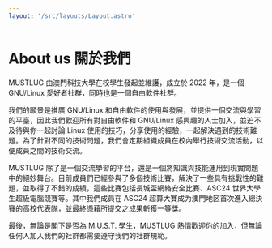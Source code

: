 ```yaml
---
layout: '/src/layouts/Layout.astro'
---
```


# About us 關於我們

MUSTLUG 由澳門科技大學在校學生發起並維護，成立於 2022 年，是一個 GNU/Linux 愛好者社群，同時也是一個自由軟件社群。

我們的願景是推廣 GNU/Linux 和自由軟件的使用與發展，並提供一個交流與學習的平臺，因此我們歡迎所有對自由軟件和 GNU/Linux 感興趣的人士加入，並迫不及待與你一起討論 Linux 使用的技巧，分享使用的經驗，一起解決遇到的技術難題。為了針對不同的技術問題，我們會定期組織成員在校內舉行技術交流活動，以便成員之間的技術交流。

MUSTLUG 除了是一個交流學習的平台，還是一個將知識與技能運用到現實問題中的絕妙舞台。目前成員們已經參與了多個技術比賽，解決了一些具有挑戰性的難題，並取得了不錯的成績，這些比賽包括長城盃網絡安全比賽、ASC24 世界大學生超級電腦競賽等。其中我們成員在 ASC24 超算大賽成为澳門地区首次進入總決賽的高校代表隊，並最終憑藉所提交之成果斬獲一等獎。

最後，無論是閣下是否為 M.U.S.T. 學生，MUSTLUG 熱情歡迎你的加入，但無論任何人加入我們的社群都需要遵守我們的社群規範。
